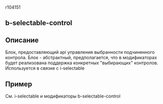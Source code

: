 r104151
## b-selectable-control ##

## Описание ##
Блок, предоставляющий api управления выбранности подчиненного контрола.
Блок - абстрактный, предполагается, что в модификаторах будет реализована поддержка конкретных "выбирающих" контролов.
Используется в связке с i-selectable

## Пример ##
См. i-selectable и модификаторы b-selectable-control
